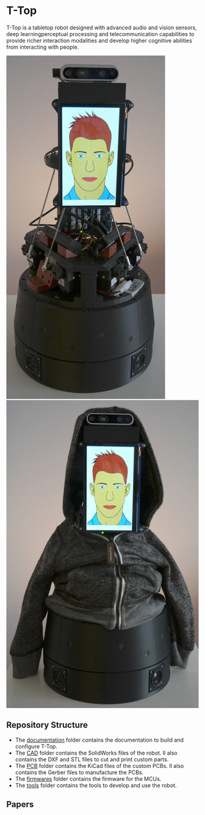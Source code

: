 # T-Top
T-Top is a tabletop robot designed with advanced audio and vision sensors, deep learningperceptual processing and telecommunication capabilities to provide  richer interaction modalities and develop higher cognitive abilities from interacting with people.

![T-Top](images/t_top.jpg)
![T-Top Hoody](images/t_top_hoody.jpg)

## Repository Structure
- The [documentation](documentation) folder contains the documentation to build and configure T-Top.
- The [CAD](CAD) folder contains the SolidWorks files of the robot. Il also contains the DXF and STL files to cut and print custom parts.
- The [PCB](PCB) folder contains the KiCad files of the custom PCBs. Il also contains the Gerber files to manufacture the PCBs.
- The [firmwares](firmwares) folder contains the firmware for the MCUs.
- The [tools](tools) folder contains the tools to develop and use the robot.

## Papers
